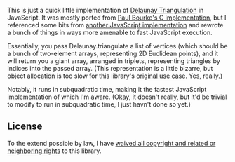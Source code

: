 This is just a quick little implementation of [Delaunay Triangulation][1] in
JavaScript. It was mostly ported from [Paul Bourke's C implementation][2], but
I referenced some bits from [another JavaScript implementation][3] and rewrote
a bunch of things in ways more amenable to fast JavaScript execution.

Essentially, you pass Delaunay.triangulate a list of vertices (which should be
a bunch of two-element arrays, representing 2D Euclidean points), and it will
return you a giant array, arranged in triplets, representing triangles by
indices into the passed array. (This representation is a little bizarre, but
object allocation is too slow for this library's [original use case][4]. Yes,
really.)

[1]: http://en.wikipedia.org/wiki/Delaunay_triangulation
[2]: http://paulbourke.net/papers/triangulate/
[3]: http://www.travellermap.com/tmp/delaunay.htm
[4]: http://forecast.io/

Notably, it runs in subquadratic time, making it the fastest JavaScript
implementation of which I'm aware. (Okay, it doesn't really, but it'd be
trivial to modify to run in subquadratic time, I just havn't done so yet.)

License
-------

To the extend possible by law, I have [waived all copyright and related
or neighboring rights][cc0] to this library.

[cc0]: http://creativecommons.org/publicdomain/zero/1.0/
